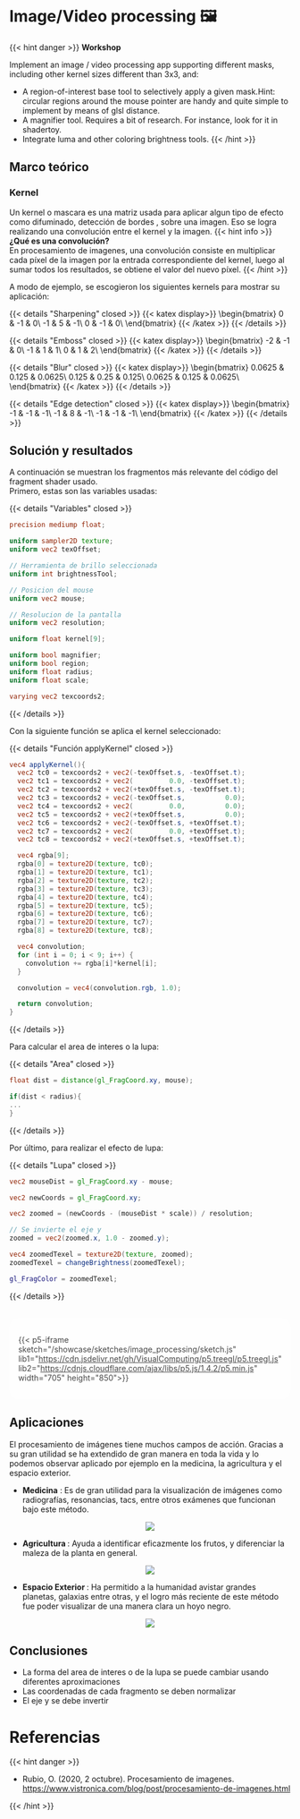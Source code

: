 # Image/Video processing 🖼️

{{< hint danger >}}
<b> Workshop </b>

Implement an image / video processing app supporting different masks, including other kernel sizes different than 3x3, and:

- A region-of-interest base tool to selectively apply a given mask.Hint: circular regions around the mouse pointer are handy and quite simple to implement by means of glsl distance.
- A magnifier tool. Requires a bit of research. For instance, look for it in shadertoy.
- Integrate luma and other coloring brightness tools.
  {{< /hint >}}

## Marco teórico

### Kernel

Un kernel o mascara es una matriz usada para aplicar algun tipo de efecto como difuminado, detección de bordes
, sobre una imagen. Eso se logra realizando una convolución entre el kernel y la imagen.
{{< hint info >}}
**¿Qué es una convolución?**  
En procesamiento de imagenes, una convolución consiste en multiplicar cada píxel de la imagen por la entrada correspondiente del kernel, luego al sumar todos los resultados, se obtiene el valor del nuevo píxel.
{{< /hint >}}

A modo de ejemplo, se escogieron los siguientes kernels para mostrar su aplicación:

{{< details "Sharpening" closed >}}
{{< katex display>}}
\begin{bmatrix}
0 & -1 & 0\\
-1 & 5 & -1\\
0 & -1 & 0\\
\end{bmatrix}
{{< /katex >}}
{{< /details >}}

{{< details "Emboss" closed >}}
{{< katex display>}}
\begin{bmatrix}
-2 & -1 & 0\\
-1 & 1 & 1\\
0 & 1 & 2\\
\end{bmatrix}
{{< /katex >}}
{{< /details >}}

{{< details "Blur" closed >}}
{{< katex display>}}
\begin{bmatrix}
0.0625 & 0.125 & 0.0625\\
0.125 & 0.25 & 0.125\\
0.0625 & 0.125 & 0.0625\\
\end{bmatrix}
{{< /katex >}}
{{< /details >}}

{{< details "Edge detection" closed >}}
{{< katex display>}}
\begin{bmatrix}
-1 & -1 & -1\\
-1 & 8 & -1\\
-1 & -1 & -1\\
\end{bmatrix}
{{< /katex >}}
{{< /details >}}

## Solución y resultados

A continuación se muestran los fragmentos más relevante del código del fragment shader usado.  
Primero, estas son las variables usadas:

{{< details "Variables" closed >}}

```glsl
precision mediump float;

uniform sampler2D texture;
uniform vec2 texOffset;

// Herramienta de brillo seleccionada
uniform int brightnessTool;

// Posicion del mouse
uniform vec2 mouse;

// Resolucion de la pantalla
uniform vec2 resolution;

uniform float kernel[9];

uniform bool magnifier;
uniform bool region;
uniform float radius;
uniform float scale;

varying vec2 texcoords2;
```

{{< /details >}}

Con la siguiente función se aplica el kernel seleccionado:

{{< details "Función applyKernel" closed >}}

```glsl
vec4 applyKernel(){
  vec2 tc0 = texcoords2 + vec2(-texOffset.s, -texOffset.t);
  vec2 tc1 = texcoords2 + vec2(         0.0, -texOffset.t);
  vec2 tc2 = texcoords2 + vec2(+texOffset.s, -texOffset.t);
  vec2 tc3 = texcoords2 + vec2(-texOffset.s,          0.0);
  vec2 tc4 = texcoords2 + vec2(         0.0,          0.0);
  vec2 tc5 = texcoords2 + vec2(+texOffset.s,          0.0);
  vec2 tc6 = texcoords2 + vec2(-texOffset.s, +texOffset.t);
  vec2 tc7 = texcoords2 + vec2(         0.0, +texOffset.t);
  vec2 tc8 = texcoords2 + vec2(+texOffset.s, +texOffset.t);

  vec4 rgba[9];
  rgba[0] = texture2D(texture, tc0);
  rgba[1] = texture2D(texture, tc1);
  rgba[2] = texture2D(texture, tc2);
  rgba[3] = texture2D(texture, tc3);
  rgba[4] = texture2D(texture, tc4);
  rgba[5] = texture2D(texture, tc5);
  rgba[6] = texture2D(texture, tc6);
  rgba[7] = texture2D(texture, tc7);
  rgba[8] = texture2D(texture, tc8);

  vec4 convolution;
  for (int i = 0; i < 9; i++) {
    convolution += rgba[i]*kernel[i];
  }

  convolution = vec4(convolution.rgb, 1.0);

  return convolution;
}
```

{{< /details >}}

Para calcular el area de interes o la lupa:

{{< details "Area" closed >}}

```glsl
float dist = distance(gl_FragCoord.xy, mouse);

if(dist < radius){
...
}
```

{{< /details >}}

Por último, para realizar el efecto de lupa:

{{< details "Lupa" closed >}}

```glsl
vec2 mouseDist = gl_FragCoord.xy - mouse;

vec2 newCoords = gl_FragCoord.xy;

vec2 zoomed = (newCoords - (mouseDist * scale)) / resolution;

// Se invierte el eje y
zoomed = vec2(zoomed.x, 1.0 - zoomed.y);

vec4 zoomedTexel = texture2D(texture, zoomed);
zoomedTexel = changeBrightness(zoomedTexel);

gl_FragColor = zoomedTexel;
```

{{< /details >}}

<br>

<div style="display:flex; flex-direction: column; align-items: center; justify-content: center;" id="cbat">

{{< p5-iframe sketch="/showcase/sketches/image_processing/sketch.js" lib1="https://cdn.jsdelivr.net/gh/VisualComputing/p5.treegl/p5.treegl.js" lib2="https://cdnjs.cloudflare.com/ajax/libs/p5.js/1.4.2/p5.min.js"  width="705" height="850">}}

</div>


## Aplicaciones 

El procesamiento de imágenes tiene muchos campos de acción. Gracias  a su gran utilidad se ha extendido de  gran manera en toda la vida y lo podemos observar aplicado por ejemplo en  la medicina, la agricultura y  el espacio exterior.

- <b>Medicina</b> : Es de gran utilidad para la visualización de imágenes como radiografías, resonancias, tacs, entre otros exámenes que funcionan bajo este método.

<center>
<img src="/showcase/sketches/image_processing\mislow-neurosurgclinnam2009-fig3.jpeg">
</center>


- <b> Agricultura </b> : Ayuda a identificar eficazmente los frutos, y diferenciar la maleza de la planta en general.

<center>
<img src="/showcase/sketches/image_processing\Como-procesar-imagenes-multiespectrales-en-agricultura.jpg">
</center>

- <b> Espacio Exterior </b> : Ha permitido a la humanidad avistar grandes planetas, galaxias entre otras, y el logro más reciente de este método fue poder visualizar de una manera clara un hoyo negro.

<center>
<img src="/showcase/sketches/image_processing\hubble-aniversario-treinta.jpg">
</center>

## Conclusiones

- La forma del area de interes o de la lupa se puede cambiar usando diferentes aproximaciones
- Las coordenadas de cada fragmento se deben normalizar
- El eje y se debe invertir

# Referencias

{{< hint danger >}}

- Rubio, O. (2020, 2 octubre). Procesamiento de imagenes. https://www.vistronica.com/blog/post/procesamiento-de-imagenes.html

{{< /hint >}}


<style>
#cbat{
  background-color: white;
  opacity: 0.8;
  background-image: radial-gradient(#444cf7 0.5px, white 0.5px);
  background-size: 10px 10px;
  border-radius: 1rem;
  padding: 1rem;
}
#cbat iframe{
  border: none;
}
</style>